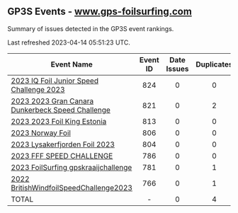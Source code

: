 ## GP3S Events - www.gps-foilsurfing.com

Summary of issues detected in the GP3S event rankings.

Last refreshed 2023-04-14 05:51:23 UTC.

| Event Name | Event ID | Date Issues | Duplicates | Ghosts | Missing | Incorrect | Actions |
| ---------- | :------: | :---------: | :--------: | :----: | :-----: | :-------: | :-----: |
| [2023 IQ Foil Junior Speed Challenge 2023](824.md) | 824 | 0 | 0 | 0 | 0 | 0 | 0 |
| [2023 2023 Gran Canara Dunkerbeck Speed Challenge](821.md) | 821 | 0 | 2 | 0 | 0 | 0 | 2 |
| [2023 2023 Foil King Estonia](813.md) | 813 | 0 | 0 | 0 | 0 | 0 | 0 |
| [2023 Norway Foil ](806.md) | 806 | 0 | 0 | 0 | 0 | 0 | 0 |
| [2023 Lysakerfjorden Foil 2023](804.md) | 804 | 0 | 0 | 0 | 0 | 0 | 0 |
| [2023 FFF SPEED CHALLENGE](786.md) | 786 | 0 | 0 | 0 | 0 | 0 | 0 |
| [2023 FoilSurfing gpskraaijchallenge](781.md) | 781 | 0 | 1 | 0 | 0 | 0 | 1 |
| [2022 BritishWindfoilSpeedChallenge2023](766.md) | 766 | 0 | 1 | 0 | 0 | 0 | 1 |
| TOTAL | - | 0 | 4 | 0 | 0 | 0 | 4 |
